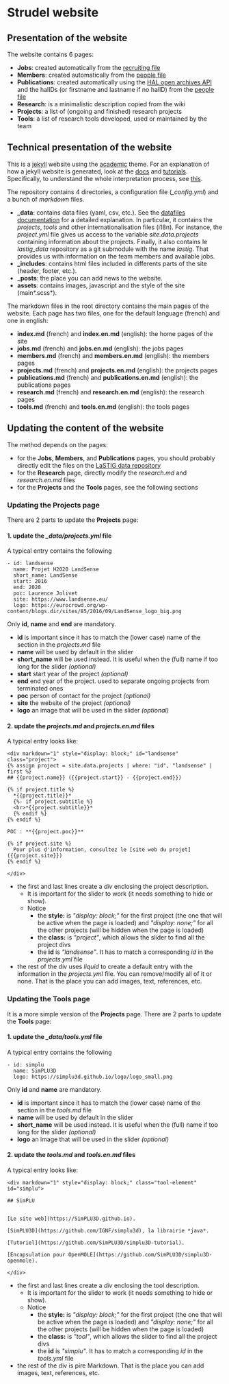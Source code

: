# Strudel website

## Presentation of the website

The website contains 6 pages:

- **Jobs**: created automatically from the [recruiting file](https://github.com/umrlastig/lastig_data/recruiting.csv)
- **Members**: created automatically from the [people file](https://github.com/umrlastig/lastig_data/people.csv)
- **Publications**: created automatically using the [HAL open archives API](https://api.archives-ouvertes.fr/docs) and the halIDs (or firstname and lastname if no halID) from the [people file](https://github.com/umrlastig/lastig_data/people.csv)
- **Research**: is a minimalistic description copied from the wiki
- **Projects**: a list of (ongoing and finished) research projects
- **Tools**: a list of research tools developed, used or maintained by the team

## Technical presentation of the website

This is a [jekyll](jekyllrb.com/) website using the [academic](https://github.com/gaalcaras/academic) theme. For an explanation of how a jekyll website is generated, look at the [docs](https://jekyllrb.com/docs/) and [tutorials](https://jekyllrb.com/tutorials/home/).
Specifically, to understand the whole interpretation process, see [this](https://jekyllrb.com/tutorials/orderofinterpretation/).

The repository contains 4 directories, a configuration file (*_config.yml*) and a bunch of *markdown* files.

- **_data**: contains data files (yaml, csv, etc.). See the [datafiles documentation](https://jekyllrb.com/docs/datafiles/) for a detailed explanation.
  In particular, it contains the *projects*, *tools* and other internationalisation files (i18n).
  For instance, the *project.yml* file gives us access to the variable *site.data.projects* containing information about the projects.
  Finally, it also contains le *lastig_data* repository as a git submodule with the name *lastig*.
  That provides us with information on the team members and available jobs.
- **_includes**: contains html files included in differents parts of the site (header, footer, etc.).
- **_posts**: the place you can add news to the website.
- **assets**: contains images, javascript and the style of the site (main*.scss*).

The markdown files in the root directory contains the main pages of the website. Each page has two files, one for the default language (french) and one in english:
- **index.md** (french) and **index.en.md** (english): the home pages of the site
- **jobs.md** (french) and **jobs.en.md** (english): the jobs pages
- **members.md** (french) and **members.en.md** (english): the members pages
- **projects.md** (french) and **projects.en.md** (english): the projects pages
- **publications.md** (french) and **publications.en.md** (english): the publications pages
- **research.md** (french) and **research.en.md** (english): the research pages
- **tools.md** (french) and **tools.en.md** (english): the tools pages

## Updating the content of the website

The method depends on the pages:

- for the **Jobs**, **Members**, and **Publications** pages, you should probably directly edit the files on the [LaSTIG data repository](https://github.com/umrlastig/lastig_data/)
- for the **Research** page, directly modify the *research.md* and *research.en.md* files
- for the **Projects** and the **Tools** pages, see the following sections

### Updating the **Projects** page

There are 2 parts to update the **Projects** page:

#### 1. update the *_data/projects.yml* file
A typical entry contains the following

```
- id: landsense
  name: Projet H2020 LandSense
  short_name: LandSense
  start: 2016
  end: 2020
  poc: Laurence Jolivet
  site: https://www.landsense.eu/
  logo: https://eurocrowd.org/wp-content/blogs.dir/sites/85/2016/09/LandSense_logo_big.png
```
Only **id**, **name** and **end** are mandatory.
- **id** is important since it has to match the (lower case) name of the section in the *projects.md* file
- **name** will be used by default in the slider
- **short_name** will be used instead. It is useful when the (full) name if too long for the slider *(optional)*
- **start** start year of the project *(optional)*
- **end** end year of the project. used to separate ongoing projects from terminated ones
- **poc** person of contact for the project *(optional)*
- **site** the website of the project *(optional)*
- **logo** an image that will be used in the slider *(optional)*

#### 2. update the *projects.md* and *projects.en.md* files
A typical entry looks like:

```
<div markdown="1" style="display: block;" id="landsense" class="project">
{% assign project = site.data.projects | where: "id", "landsense" | first %}
## {{project.name}} ({{project.start}} - {{project.end}})

{% if project.title %}
  *{{project.title}}*
  {%- if project.subtitle %}
  <br>*{{project.subtitle}}*
  {% endif %}
{% endif %}

POC : **{{project.poc}}**

{% if project.site %}
  Pour plus d'information, consultez le [site web du projet]({{project.site}})
{% endif %}

</div>
```
- the first and last lines create a *div* enclosing the project description.
  - It is important for the slider to work (it needs something to hide or show).
  - Notice
    - the **style:** is *"display: block;"* for the first project (the one that will be active when the page is loaded) and *"display: none;"* for all the other projects (will be hidden when the page is loaded)
    - the **class:** is *"project"*, which allows the slider to find all the project divs
    - the **id** is *"landsense"*. It has to match a corresponding *id* in the *projects.yml* file
- the rest of the div uses *liquid* to create a default entry with the information in the *projects.yml* file. You can remove/modify all of it or none. That is the place you can add images, text, references, etc.

### Updating the **Tools** page

It is a more simple version of the **Projects** page.
There are 2 parts to update the **Tools** page:

#### 1. update the *_data/tools.yml* file
A typical entry contains the following

```
- id: simplu
  name: SimPLU3D
  logo: https://simplu3d.github.io/logo/logo_small.png
```
Only **id** and **name** are mandatory.
- **id** is important since it has to match the (lower case) name of the section in the *tools.md* file
- **name** will be used by default in the slider
- **short_name** will be used instead. It is useful when the (full) name if too long for the slider *(optional)*
- **logo** an image that will be used in the slider *(optional)*

#### 2. update the *tools.md* and *tools.en.md* files
A typical entry looks like:

```
<div markdown="1" style="display: block;" class="tool-element" id="simplu">

## SimPLU


[Le site web](https://SimPLU3D.github.io).

[SimPLU3D](https://github.com/IGNF/simplu3d), la librairie *java*.

[Tutoriel](https://github.com/SimPLU3D/simplu3D-tutorial).

[Encapsulation pour OpenMOLE](https://github.com/SimPLU3D/simplu3D-openmole).

</div>
```
- the first and last lines create a *div* enclosing the tool description.
  - It is important for the slider to work (it needs something to hide or show).
  - Notice
    - the **style:** is *"display: block;"* for the first project (the one that will be active when the page is loaded) and *"display: none;"* for all the other projects (will be hidden when the page is loaded)
    - the **class:** is *"tool"*, which allows the slider to find all the project divs
    - the **id** is *"simplu"*. It has to match a corresponding *id* in the *tools.yml* file
- the rest of the div is pire Markdown. That is the place you can add images, text, references, etc.

